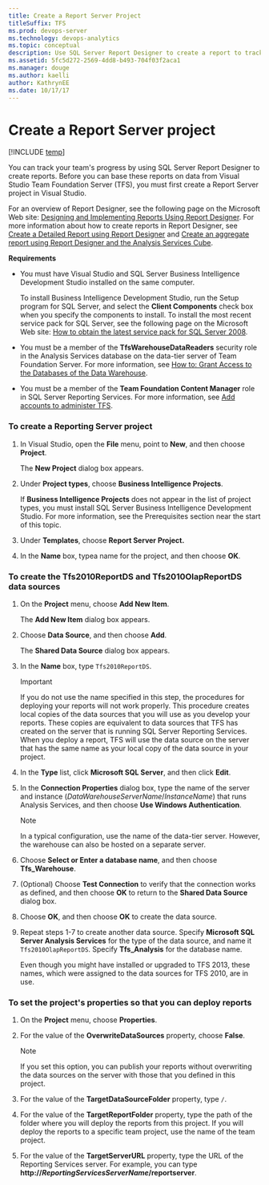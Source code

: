 ```yaml
---
title: Create a Report Server Project
titleSuffix: TFS 
ms.prod: devops-server
ms.technology: devops-analytics
ms.topic: conceptual
description: Use SQL Server Report Designer to create a report to track the team's progress by-Team Foundation Server 
ms.assetid: 5fc5d272-2569-4dd8-b493-704f03f2aca1
ms.manager: douge
ms.author: kaelliauthor: KathrynEE
ms.date: 10/17/17
---
```




# Create a Report Server project 

[!INCLUDE [temp](../_shared/tfs-report-platform-version.md)]

You can track your team's progress by using SQL Server Report Designer to create reports. Before you can base these reports on data from Visual Studio Team Foundation Server (TFS), you must first create a Report Server project in Visual Studio.  
  
 For an overview of Report Designer, see the following page on the Microsoft Web site: [Designing and Implementing Reports Using Report Designer](http://go.microsoft.com/fwlink/?LinkId=181954). For more information about how to create reports in Report Designer, see [Create a Detailed Report using Report Designer](create-a-detailed-report-using-report-designer.md) and [Create an aggregate report using Report Designer and the Analysis Services Cube](create-aggregate-report-report-designer-analysis-services-cube.md).  
  
 **Requirements**  
  
-   You must have Visual Studio and SQL Server Business Intelligence Development Studio installed on the same computer.  
  
     To install Business Intelligence Development Studio, run the Setup program for SQL Server, and select the **Client Components** check box when you specify the components to install. To install the most recent service pack for SQL Server, see the following page on the Microsoft Web site: [How to obtain the latest service pack for SQL Server 2008](http://go.microsoft.com/fwlink/?LinkID=182174).  
  
-   You must be a member of the **TfsWarehouseDataReaders** security role in the Analysis Services database on the data-tier server of Team Foundation Server. For more information, see [How to: Grant Access to the Databases of the Data Warehouse](../admin/grant-permissions-to-reports.md).  
  
-   You must be a member of the **Team Foundation Content Manager** role in SQL Server Reporting Services. For more information, see [Add accounts to administer TFS](../../tfs-server/add-administrator-tfs.md).  
  
### To create a Reporting Server project  
  
1.  In Visual Studio, open the **File** menu, point to **New**, and then choose **Project**.  
  
     The **New Project** dialog box appears.  
  
2.  Under **Project types**, choose **Business Intelligence Projects**.  
  
     If **Business Intelligence Projects** does not appear in the list of project types, you must install SQL Server Business Intelligence Development Studio. For more information, see the Prerequisites section near the start of this topic.  
  
3.  Under **Templates**, choose **Report Server Project.**  
  
4.  In the **Name** box, typea name for the project, and then choose **OK**.  
  
### To create the Tfs2010ReportDS and Tfs2010OlapReportDS data sources  
  
1.  On the **Project** menu, choose **Add New Item**.  
  
     The **Add New Item** dialog box appears.  
  
2.  Choose **Data Source**, and then choose  **Add**.  
  
     The **Shared Data Source** dialog box appears.  
  
3.  In the **Name** box, type `Tfs2010ReportDS`.  
  
    > [!IMPORTANT]
    >  If you do not use the name specified in this step, the procedures for deploying your reports will not work properly. This procedure creates local copies of the data sources that you will use as you develop your reports. These copies are equivalent to data sources that TFS has created on the server that is running SQL Server Reporting Services. When you deploy a report, TFS will use the data source on the server that has the same name as your local copy of the data source in your project.  
  
4.  In the **Type** list, click **Microsoft SQL Server**, and then click **Edit**.  
  
5.  In the **Connection Properties** dialog box, type the name of the server and instance (*DataWarehouseServerName*/*InstanceName*) that runs Analysis Services, and then choose **Use Windows Authentication**.  
  
    > [!NOTE]
    >  In a typical configuration, use the name of the data-tier server. However, the warehouse can also be hosted on a separate server.  
  
6.  Choose **Select or Enter a database name**, and then choose **Tfs_Warehouse**.  
  
7.  (Optional) Choose **Test Connection** to verify that the connection works as defined, and then choose **OK** to return to the **Shared Data Source** dialog box.  
  
8.  Choose **OK**, and then choose **OK** to create the data source.  
  
9. Repeat steps 1-7 to create another data source. Specify **Microsoft SQL Server Analysis Services** for the type of the data source, and name it `Tfs2010OlapReportDS`. Specify **Tfs_Analysis** for the database name.  
  
     Even though you might have installed or upgraded to TFS 2013, these names, which were assigned to the data sources for TFS 2010, are in use.  
  
### To set the project's properties so that you can deploy reports  
  
1.  On the **Project** menu, choose **Properties**.  
  
2.  For the value of the **OverwriteDataSources** property, choose **False**.  
  
    > [!NOTE]
    >  If you set this option, you can publish your reports without overwriting the data sources on the server with those that you defined in this project.  
  
3.  For the value of the **TargetDataSourceFolder** property, type `/`.  
  
4.  For the value of the **TargetReportFolder** property, type the path of the folder where you will deploy the reports from this project. If you will deploy the reports to a specific team project, use the name of the team project.  
  
5.  For the value of the **TargetServerURL** property, type the URL of the Reporting Services server. For example, you can type **http://***ReportingServicesServerName***/reportserver**.